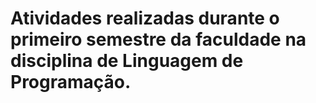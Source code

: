 # Atividades realizadas durante o primeiro semestre da faculdade na disciplina de Linguagem de Programação.
